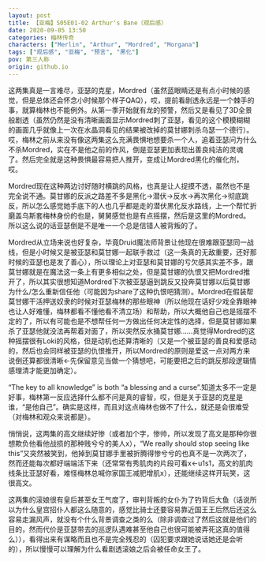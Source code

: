 ```yaml
---
layout: post
title: 【亚梅】S05E01-02 Arthur's Bane（观后感）
date: 2020-09-05 13:50
categories: 梅林传奇
characters: ["Merlin", "Arthur", "Mordred", "Morgana"]
tags: ["观后感", "亚梅", "预言", "黑化"]
pov: 第三人称
origin: github.io
---
```


这两集真是一言难尽，亚瑟的克星，Mordred（虽然蓝眼睛还是有点小时候的感觉，但是总体还会怀念小时候那个样子QAQ），哎，提前看剧透永远是一个棘手的事，就算梅林也不能例外。从第一季开始就有龙的预警，然后又是看见了3D全景般剧透（虽然仍然是没有清晰画面显示Mordred刺了亚瑟，看见的这个模模糊糊的画面几乎就像上一次在水晶洞看见的结果被改掉的莫甘娜刺杀乌瑟一个德行）。哎，梅林之前从来没有像这两集这么充满畏惧地想要杀一个人，追着亚瑟问为什么不杀Mordred，实在不是他之前的作风，倒是亚瑟更加表现出善良纯洁的灵魂了。然后完全就是这种畏惧最容易把人推开，变成让Mordred黑化的催化剂，哎。

Mordred现在这种两边讨好随时横跳的风格，也真是让人捉摸不透，虽然也不是完全说不通。莫甘娜的反派之路差不多是黑化→潜伏→反水→再次黑化→彻底跳反，所以怎么感觉她手底下的人也几乎都是走的潜伏黑化反水路线，上一个帮忙折磨盖乌斯套梅林身份的也是，舅舅感觉也是有点摇摆，然后是这里的Mordred。所以这么说的话亚瑟倒是不是唯一一个总是信错人被背叛的了。

Mordred从立场来说也好复杂，毕竟Druid魔法师背景让他现在很难跟亚瑟同一战线，但是小时候又是被亚瑟和莫甘娜一起联手救过（这一条真的无敌重要，还好那时候的亚瑟也是发了善心），所以理论上对亚瑟和莫甘娜的亏欠感其实差不多，跟莫甘娜就是在魔法这一条上有更多相似之处，但是莫甘娜的仇恨又把Mordred推开了，所以其实很想知道Mordred下次被亚瑟逼到跳反又投奔莫甘娜以后莫甘娜为什么/怎么重新信任他（可能因为share了这种仇恨吧猜测）。Mordred在假装帮莫甘娜干活押送奴隶的时候对亚瑟梅林的那些眼神（所以他现在话好少戏全靠眼神也让人好难懂，梅林都看不懂他看不清立场）和帮助，所以大概他自己也是摇摆不定的了，所以有可能也是不想帮任何一方做出任何决定性的选择，但是莫甘娜如果杀了亚瑟他就没法再帮着对面了，所以突然反水捅莫甘娜……真觉得Mordred的这种摇摆很有Loki的风格，但是动机也还算清晰的（又是一个被亚瑟的善良和爱感动的，然后也会同样被亚瑟的仇恨推开，所以Mordred的原则是爱这一点对两方来说倒还算都很清晰←先保留意见当做一个猜想吧，可能要把之后的跳反那段逻辑情感理清才能更加确定）。

“The key to all knowledge” is both “a blessing and a curse”.知道太多不一定是好事，梅林第一反应选择什么都不问是真的睿智，哎，但是关于亚瑟的克星是谁，“是他自己”。确实是这样，而且对这点梅林也做不了什么，就还是会很难受（对梅林和观众来说都是）。

悄悄说，这两集的高文继续好惨（或者加个字，惨帅，所以发现了高文是那种你很想欺负他看他战损的那种贱兮兮的美人x），“We really should stop seeing like this”又突然被笑到，他掉到莫甘娜手里被折腾得惨兮兮的也真不是一次两次了，然而还能每次都好端端活下来（还常常有秀肌肉的片段可看x←u1s1，高文的肌肉线条比亚瑟好看，难怪梅林总喊你家国王减肥增肌x），还能继续这样开玩笑，这很高文。

这两集的滚娘很有皇后甚至女王气度了，审判背叛的女仆为了钓背后大鱼（话说所以为什么皇宫招仆人都这么随意的，感觉比骑士还要容易靠近国王王后然后还这么容易走漏风声，就没有个什么背景调查之类的么（除非调查过了然后这就是他们的目的，然而代价是亚瑟带去的巡逻队遇难甚至他自己也很可能被弄死这真的值得么）），看得出来有谋略而且也不是完全残忍的（囚犯要求跟她说话她还是会听的），所以慢慢可以理解为什么看剧透滚娘之后会被任命女王了。